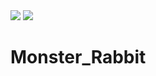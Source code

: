 <img src="https://img.shields.io/badge/김태환-000000?style=flat-square&logo=Apple&logoColor=BLACK"/>
<img src="https://img.shields.io/badge/이름-000000?style=flat-square&logo=Apple&logoColor=WHITE"/>


# Monster_Rabbit
